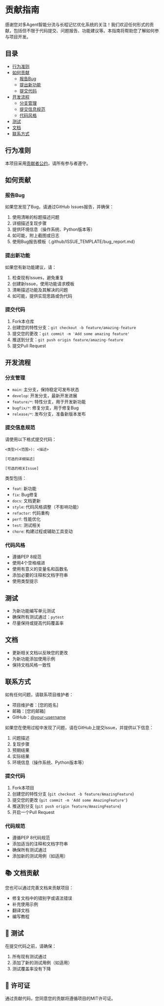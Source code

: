 # 贡献指南

感谢您对多Agent智能分流与长程记忆优化系统的关注！我们欢迎任何形式的贡献，包括但不限于代码提交、问题报告、功能建议等。本指南将帮助您了解如何参与项目开发。

## 目录

- [行为准则](#行为准则)
- [如何贡献](#如何贡献)
  - [报告Bug](#报告bug)
  - [提出新功能](#提出新功能)
  - [提交代码](#提交代码)
- [开发流程](#开发流程)
  - [分支管理](#分支管理)
  - [提交信息规范](#提交信息规范)
  - [代码风格](#代码风格)
- [测试](#测试)
- [文档](#文档)
- [联系方式](#联系方式)

## 行为准则

本项目采用[贡献者公约](CODE_OF_CONDUCT.md)，请所有参与者遵守。

## 如何贡献

### 报告Bug

如果您发现了Bug，请通过GitHub Issues报告，并确保：

1. 使用清晰的标题描述问题
2. 详细描述复现步骤
3. 提供环境信息（操作系统、Python版本等）
4. 如可能，附上截图或日志
5. 使用Bug报告模板（.github/ISSUE_TEMPLATE/bug_report.md）

### 提出新功能

如果您有新功能建议，请：

1. 检查现有Issues，避免重复
2. 创建新Issue，使用功能请求模板
3. 清晰描述功能及其解决的问题
4. 如可能，提供实现思路或伪代码

### 提交代码

1. Fork本仓库
2. 创建您的特性分支：`git checkout -b feature/amazing-feature`
3. 提交您的更改：`git commit -m 'Add some amazing feature'`
4. 推送到分支：`git push origin feature/amazing-feature`
5. 提交Pull Request

## 开发流程

### 分支管理

- `main`: 主分支，保持稳定可发布状态
- `develop`: 开发分支，最新开发进展
- `feature/*`: 特性分支，用于开发新功能
- `bugfix/*`: 修复分支，用于修复Bug
- `release/*`: 发布分支，准备新版本发布

### 提交信息规范

请使用以下格式提交代码：

```
<类型>(<范围>): <描述>

[可选的详细描述]

[可选的相关Issue]
```

类型包括：
- `feat`: 新功能
- `fix`: Bug修复
- `docs`: 文档更新
- `style`: 代码风格调整（不影响功能）
- `refactor`: 代码重构
- `perf`: 性能优化
- `test`: 测试相关
- `chore`: 构建过程或辅助工具变动

### 代码风格

- 遵循PEP 8规范
- 使用4个空格缩进
- 使用有意义的变量名和函数名
- 添加必要的注释和文档字符串
- 使用类型提示

## 测试

- 为新功能编写单元测试
- 确保所有测试通过：`pytest`
- 尽量保持或提高代码覆盖率

## 文档

- 更新相关文档以反映您的更改
- 为新功能添加使用示例
- 保持文档风格一致性

## 联系方式

如有任何问题，请联系项目维护者：

- 项目维护者：[您的姓名]
- 邮箱：[您的邮箱]
- GitHub：[@your-username](https://github.com/your-username)



如果您在使用过程中发现了问题，请在GitHub上提交Issue，并提供以下信息：
1. 问题描述
2. 复现步骤
3. 预期结果
4. 实际结果
5. 环境信息（操作系统、Python版本等）

### 提交代码

1. Fork本项目
2. 创建您的特性分支 (`git checkout -b feature/AmazingFeature`)
3. 提交您的更改 (`git commit -m 'Add some AmazingFeature'`)
4. 推送到分支 (`git push origin feature/AmazingFeature`)
5. 开启一个Pull Request

### 代码规范

- 遵循PEP 8代码规范
- 添加适当的注释和文档字符串
- 确保所有测试通过
- 添加新的测试用例（如适用）

## 📚 文档贡献

您也可以通过完善文档来贡献项目：
- 修复文档中的错别字或语法错误
- 补充使用示例
- 翻译文档
- 编写教程

## 🧪 测试

在提交代码之前，请确保：
1. 所有现有测试通过
2. 添加了新的测试用例（如适用）
3. 测试覆盖率没有下降

## 📄 许可证

通过贡献代码，您同意您的贡献将遵循项目的MIT许可证。